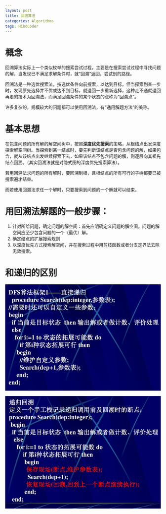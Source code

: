 ```yaml
---
layout: post
title: 回溯算法
categories: Algorithms
tags: HihoCoder
---
```



# 概念  

回溯算法实际上一个类似枚举的搜索尝试过程，主要是在搜索尝试过程中寻找问题的解，当发现已不满足求解条件时，就“回溯”返回，尝试别的路径。

回溯法是一种选优搜索法，按选优条件向前搜索，以达到目标。但当探索到某一步时，发现原先选择并不优或达不到目标，就退回一步重新选择，这种走不通就退回再走的技术为回溯法，而满足回溯条件的某个状态的点称为“回溯点”。

许多复杂的，规模较大的问题都可以使用回溯法，有“通用解题方法”的美称。  

# 基本思想  

在包含问题的所有解的解空间树中，按照**深度优先搜索**的策略，从根结点出发深度探索解空间树。当探索到某一结点时，要先判断该结点是否包含问题的解，如果包含，就从该结点出发继续探索下去，如果该结点不包含问题的解，则逐层向其祖先结点回溯。（其实回溯法就是对隐式图的深度优先搜索算法）。

若用回溯法求问题的所有解时，要回溯到根，且根结点的所有可行的子树都要已被搜索遍才结束。

而若使用回溯法求任一个解时，只要搜索到问题的一个解就可以结束。  

# 用回溯法解题的一般步骤：  

1. 针对所给问题，确定问题的解空间：首先应明确定义问题的解空间，问题的解空间应至少包含问题的一个（最优）解。  
2. 确定结点的扩展搜索规则  
3. 以深度优先方式搜索解空间，并在搜索过程中用剪枝函数或者分支定界法去除无效搜索。

# 和递归的区别  

 ![递归][1]
 
 ![回溯][2]


  [1]: ./images/1481770028902.jpg "DFS递归"
  [2]: ./images/1481770102650.jpg "回溯递归"